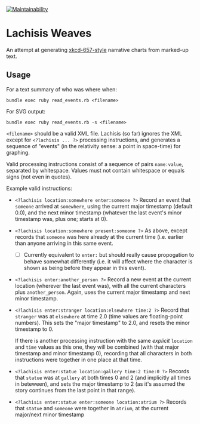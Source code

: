 [![Maintainability](https://api.codeclimate.com/v1/badges/b0fca587162288adcf1c/maintainability)](https://codeclimate.com/github/isikyus/lachisis-weaves/maintainability)

# Lachisis Weaves

An attempt at generating [xkcd-657-style](https://xkcd.com/657/) narrative
charts from marked-up text.

## Usage

For a text summary of who was where when:

```shell
bundle exec ruby read_events.rb <filename>
```

For SVG output:

```shell
bundle exec ruby read_events.rb -s <filename>
```

`<filename>` should be a valid XML file. Lachisis (so far) ignores the XML
except for `<?lachisis ... ?>` processing instructions, and generates a
sequence of "events" (in the relativity sense: a point in space-time) for
graphing.

Valid processing instructions consist of a sequence of pairs `name:value`,
separated by whitespace. Values must not contain whitespace or
equals signs (not even in quotes).

Example valid instructions:

* `<?lachisis location:somewhere enter:someone ?>` Record an event that `someone`
  arrived at `somewhere`, using the current major timestamp (default 0.0),
  and the next minor timestamp (whatever the last event's minor timestamp
  was, plus one; starts at 0).

* `<?lachisis location:somewhere present:someone ?>` As above, except records
    that `someone` was here already at the current time (i.e. earlier than anyone
    arriving in this same event.

  * [ ] Currently equivalent to `enter:` but should really cause propogation
    to behave somewhat differently (i.e. it will affect where the character
    is shown as being before they appear in this event).

* `<?lachisis enter:another_person ?>` Record a new event at the current location
  (wherever the last event was), with all the current characters plus
  `another_person`. Again, uses the current major timestamp and next minor
  timestamp.

* `<?lachisis enter:stranger location:elsewhere time:2 ?>` Record that `stranger`
  was at `elsewhere` at time 2.0 (time values are floating-point numbers). This
  sets the "major timestamp" to 2.0, and resets the minor timestamp to 0.

  If there is another processing instruction with the same _explicit_ `location`
  and `time` values as this one, they will be combined (with that major
  timestamp and minor timestamp 0), recording that all characters in both
  instructions were together in one place at that time.

* `<?lachisis enter:statue location:gallery time:2 time:0 ?>` Records that
  `statue` was at `gallery` at both times 0 and 2 (and implicitly all times
   in beteween), and sets the major timestamp to 2 (as it's assumed the story
   continues from the last point in that range).

* `<?lachisis enter:statue enter:someone location:atrium ?>` Records that
  `statue` and `someone` were together in `atrium`, at the current
  major/next minor timestamp
